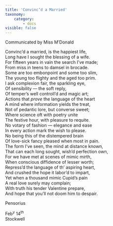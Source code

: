 ```yaml
---
title: 'Convinc’d a Married'
taxonomy:
    category:
        - docs
visible: false
---
```


<div class="author">Communicated by Miss M’Donald</div>

Convinc’d a married, is the happiest life,  
Long have I sought the blessing of a wife.  
For fifteen years in vain the search I’ve made;  
From miss in teens to damsel in brocade.  
Some are too embonpoint and some too slim,  
The young too flighty and the aged too prim.  
I ask complexion fair, the sparkling eye,  
Of sensibility — the soft reply,  
Of temper’s well controll’d and magic art;  
Actions that *prove* the language of the heart  
A mind where information yields the treat,  
Not of pedantic lore, but converse sweet;  
Where science oft with poetry unite  
The festive hour, with pleasure to requite.  
No votary of fashion — elegance and ease  
In every action mark the wish to please.  
No being this of the distempered brain  
Of love-sick fancy pleased when most in pain.  
The form I’ve seen, the mind at distance known,  
That can each long sought, wish’d perfection own,  
For we have met at scenes of mimic mirth,  
When conscious diffidence of lesser worth;  
Repress’d the language of th’ aspiring heart,  
And crushed the hope it labor’d to impart,  
Yet when a thousand mimic Cupid’s pain  
A real love surely may complain;  
With truth his tender Valentine prepare,  
And hope that you’ll not doom him to despair.  
  
Pensorius  
  
Feb<sup>y</sup> 14<sup>th</sup>  
Stockwell